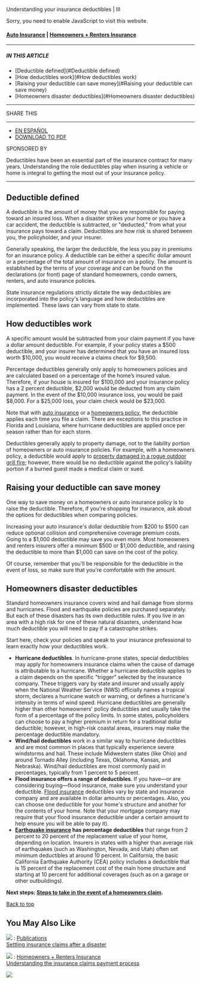 Understanding your insurance deductibles | III

Sorry, you need to enable JavaScript to visit this website.

#### [Auto Insurance](/insurance-basics/auto-insurance) | [Homeowners + Renters Insurance](/insurance-basics/homeowners-renters-insurance)

---

##### IN THIS ARTICLE

* [Deductible defined](#Deductible defined)
* [How deductibles work](#How deductibles work)
* [Raising your deductible can save money](#Raising your deductible can save money)
* [Homeowners disaster deductibles](#Homeowners disaster deductibles)

---

SHARE THIS

---

* [EN ESPAÑOL](/es/article/entendiendo-sus-deducibles-del-seguro)
* [DOWNLOAD TO PDF](/customprint/article/understanding-your-insurance-deductibles)

SPONSORED BY

Deductibles have been an essential part of the insurance contract for many years. Understanding the role deductibles play when insuring a vehicle or home is integral to getting the most out of your insurance policy.

---

## Deductible defined

A deductible is the amount of money that you are responsible for paying toward an insured loss. When a disaster strikes your home or you have a car accident, the deductible is subtracted, or "deducted," from what your insurance pays toward a claim. Deductibles are how risk is shared between you, the policyholder, and your insurer.

Generally speaking, the larger the deductible, the less you pay in premiums for an insurance policy. A deductible can be either a specific dollar amount or a percentage of the total amount of insurance on a policy. The amount is established by the terms of your coverage and can be found on the declarations (or front) page of standard homeowners, condo owners, renters, and auto insurance policies.

State insurance regulations strictly dictate the way deductibles are incorporated into the policy's language and how deductibles are implemented. These laws can vary from state to state.

## How deductibles work

A specific amount would be subtracted from your claim payment if you have a dollar amount deductible. For example, if your policy states a $500 deductible, and your insurer has determined that you have an insured loss worth $10,000, you would receive a claims check for $9,500.

Percentage deductibles generally only apply to homeowners policies and are calculated based on a percentage of the home’s insured value. Therefore, if your house is insured for $100,000 and your insurance policy has a 2 percent deductible, $2,000 would be deducted from any claim payment. In the event of the $10,000 insurance loss, you would be paid $8,000. For a $25,000 loss, your claim check would be $23,000.

Note that with [auto insurance](http://www.iii.org/article/what-covered-basic-auto-insurance-policy) or a [homeowners policy](http://www.iii.org/article/what-homeowners-insurance), the deductible applies each time you file a claim. There are exceptions to this practice in Florida and Louisiana, where hurricane deductibles are applied once per season rather than for each storm.

Deductibles generally apply to property damage, not to the liability portion of homeowners or auto insurance policies. For example, with a homeowners policy, a deductible would apply to [property damaged in a rogue outdoor grill fire](http://www.iii.org/article/grilling-safely); however, there would be no deductible against the policy's liability portion if a burned guest made a medical claim or sued.

## Raising your deductible can save money

One way to save money on a homeowners or auto insurance policy is to raise the deductible. Therefore, if you're shopping for insurance, ask about the options for deductibles when comparing policies.

Increasing your auto insurance's dollar deductible from $200 to $500 can reduce optional collision and comprehensive coverage premium costs. Going to a $1,000 deductible may save you even more. Most homeowners and renters insurers offer a minimum $500 or $1,000 deductible, and raising the deductible to more than $1,000 can save on the cost of the policy.

Of course, remember that you'll be responsible for the deductible in the event of loss, so make sure that you're comfortable with the amount.

## Homeowners disaster deductibles

Standard homeowners insurance covers wind and hail damage from storms and hurricanes. Flood and earthquake policies are purchased separately. But each of these disasters has its own deductible rules. If you live in an area with a high risk for one of these natural disasters, understand how much deductible you will need to pay if a catastrophe strikes.

Start here, check your policies and speak to your insurance professional to learn exactly how your deductibles work.

* **Hurricane deductibles**. In hurricane-prone states, special deductibles may apply for homeowners insurance claims when the cause of damage is attributable to a hurricane. Whether a hurricane deductible applies to a claim depends on the specific "trigger" selected by the insurance company. These triggers vary by state and insurer and usually apply when the National Weather Service (NWS) officially names a tropical storm, declares a hurricane watch or warning, or defines a hurricane's intensity in terms of wind speed. Hurricane deductibles are generally higher than other homeowners' policy deductibles and usually take the form of a percentage of the policy limits. In some states, policyholders can choose to pay a higher premium in return for a traditional dollar deductible; however, in high-risk coastal areas, insurers may make the percentage deductible mandatory.
* **Wind/hail deductibles** work in a similar way to hurricane deductibles and are most common in places that typically experience severe windstorms and hail. These include Midwestern states (like Ohio) and around Tornado Alley (including Texas, Oklahoma, Kansas, and Nebraska). Wind/hail deductibles are most commonly paid in percentages, typically from 1 percent to 5 percent.
* **Flood insurance offers a range of deductibles**. If you have—or are considering buying—flood insurance, make sure you understand your deductible. [Flood insurance](http://www.iii.org/article/does-my-homeowners-insurance-cover-flooding) deductibles vary by state and insurance company and are available in dollar amounts or percentages. Also, you can choose one deductible for your home's structure and another for the contents of your home. Note that your mortgage company may require that your flood insurance deductible under a certain amount to help ensure you will be able to pay it).
* **[Earthquake insurance](http://www.iii.org/article/does-my-homeowners-insurance-cover-earthquake-damage) has percentage deductibles** that range from 2 percent to 20 percent of the replacement value of your home, depending on location. Insurers in states with a higher than average risk of earthquakes (such as Washington, Nevada, and Utah) often set minimum deductibles at around 10 percent. In California, the basic California Earthquake Authority (CEA) policy includes a deductible that is 15 percent of the replacement cost of the main home structure and starting at 10 percent for additional coverages (such as on a garage or other outbuildings).

**Next steps: [Steps to take in the event of a homeowners claim](http://www.iii.org/article/how-do-i-file-a-homeowners-claim).**

[Back to top](#top)

## You May Also Like

[![](/sites/default/files/p_hurricane_harvey_841442316.jpg)](/article/settling-insurance-claims-after-a-disaster)
:   [Publications](/resource-center/publications)  
    [Settling insurance claims after a disaster](/article/settling-insurance-claims-after-a-disaster)

[![](/sites/default/files/p_insurclaims_475902405.jpg)](/article/understanding-the-insurance-claims-payment-process)
:   [Homeowners + Renters Insurance](/insurance-basics/homeowners-renters-insurance)  
    [Understanding the insurance claims payment process](/article/understanding-the-insurance-claims-payment-process)

 ![](https://px.ads.linkedin.com/collect/?pid=80820&fmt=gif)